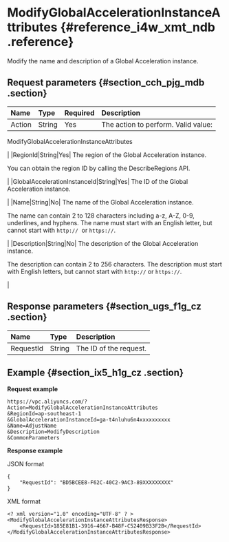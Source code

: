 # ModifyGlobalAccelerationInstanceAttributes {#reference_i4w_xmt_ndb .reference}

Modify the name and description of a Global Acceleration instance.

## Request parameters {#section_cch_pjg_mdb .section}

|Name|Type|Required|Description|
|:---|:---|:-------|:----------|
|Action|String|Yes| The action to perform. Valid value:

 ModifyGlobalAccelerationInstanceAttributes

 |
|RegionId|String|Yes| The region of the Global Acceleration instance.

 You can obtain the region ID by calling the DescribeRegions API.

 |
|GlobalAccelerationInstanceId|String|Yes| The ID of the Global Acceleration instance.

 |
|Name|String|No| The name of the Global Acceleration instance.

 The name can contain 2 to 128 characters including a-z, A-Z, 0-9, underlines, and hyphens. The name must start with an English letter, but cannot start with `http://`  or `https://`.

 |
|Description|String|No| The description of the Global Acceleration instance.

 The description can contain 2 to 256 characters. The description must start with English letters, but cannot start with `http://` or `https://`.

 |

## Response parameters {#section_ugs_f1g_cz .section}

|Name|Type|Description|
|:---|:---|:----------|
|RequestId|String|The ID of the request.|

## Example {#section_ix5_h1g_cz .section}

**Request example**

``` {#createVPCpub}
https://vpc.aliyuncs.com/?Action=ModifyGlobalAccelerationInstanceAttributes 
&RegionId=ap-southeast-1
&GlobalAccelerationInstanceId=ga-t4nluhu6n4xxxxxxxxxx
&Name=AdjustName
&Description=ModifyDescription
&CommonParameters
```

**Response example**

JSON format

```
{
    "RequestId": "BD5BCEE8-F62C-40C2-9AC3-89XXXXXXXXX"
}
```

XML format

```
<? xml version="1.0" encoding="UTF-8" ? >
<ModifyGlobalAccelerationInstanceAttributesResponse>
    <RequestId>185E81B1-3916-4667-B48F-C52409B33F2B</RequestId>
</ModifyGlobalAccelerationInstanceAttributesResponse>
```

